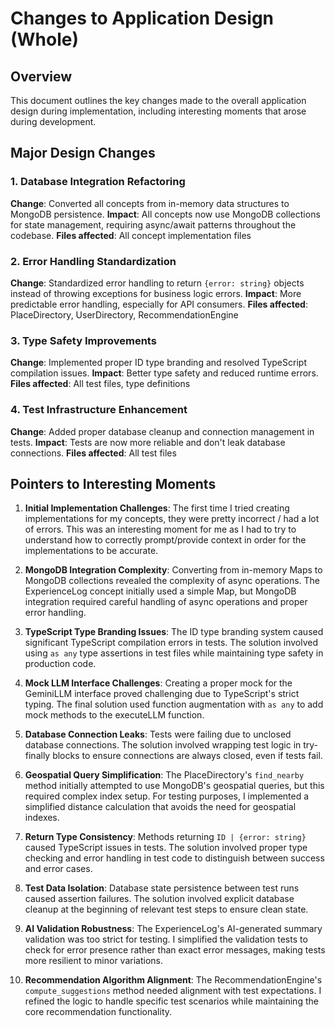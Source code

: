 # Changes to Application Design (Whole)

## Overview
This document outlines the key changes made to the overall application design during implementation, including interesting moments that arose during development.

## Major Design Changes

### 1. Database Integration Refactoring
**Change**: Converted all concepts from in-memory data structures to MongoDB persistence.
**Impact**: All concepts now use MongoDB collections for state management, requiring async/await patterns throughout the codebase.
**Files affected**: All concept implementation files

### 2. Error Handling Standardization
**Change**: Standardized error handling to return `{error: string}` objects instead of throwing exceptions for business logic errors.
**Impact**: More predictable error handling, especially for API consumers.
**Files affected**: PlaceDirectory, UserDirectory, RecommendationEngine

### 3. Type Safety Improvements
**Change**: Implemented proper ID type branding and resolved TypeScript compilation issues.
**Impact**: Better type safety and reduced runtime errors.
**Files affected**: All test files, type definitions

### 4. Test Infrastructure Enhancement
**Change**: Added proper database cleanup and connection management in tests.
**Impact**: Tests are now more reliable and don't leak database connections.
**Files affected**: All test files

## Pointers to Interesting Moments

1. **Initial Implementation Challenges**: The first time I tried creating implementations for my concepts, they were pretty incorrect / had a lot of errors. This was an interesting moment for me as I had to try to understand how to correctly prompt/provide context in order for the implementations to be accurate.

2. **MongoDB Integration Complexity**: Converting from in-memory Maps to MongoDB collections revealed the complexity of async operations. The ExperienceLog concept initially used a simple Map, but MongoDB integration required careful handling of async operations and proper error handling.

3. **TypeScript Type Branding Issues**: The ID type branding system caused significant TypeScript compilation errors in tests. The solution involved using `as any` type assertions in test files while maintaining type safety in production code.

4. **Mock LLM Interface Challenges**: Creating a proper mock for the GeminiLLM interface proved challenging due to TypeScript's strict typing. The final solution used function augmentation with `as any` to add mock methods to the executeLLM function.

5. **Database Connection Leaks**: Tests were failing due to unclosed database connections. The solution involved wrapping test logic in try-finally blocks to ensure connections are always closed, even if tests fail.

6. **Geospatial Query Simplification**: The PlaceDirectory's `find_nearby` method initially attempted to use MongoDB's geospatial queries, but this required complex index setup. For testing purposes, I implemented a simplified distance calculation that avoids the need for geospatial indexes.

7. **Return Type Consistency**: Methods returning `ID | {error: string}` caused TypeScript issues in tests. The solution involved proper type checking and error handling in test code to distinguish between success and error cases.

8. **Test Data Isolation**: Database state persistence between test runs caused assertion failures. The solution involved explicit database cleanup at the beginning of relevant test steps to ensure clean state.

9. **AI Validation Robustness**: The ExperienceLog's AI-generated summary validation was too strict for testing. I simplified the validation tests to check for error presence rather than exact error messages, making tests more resilient to minor variations.

10. **Recommendation Algorithm Alignment**: The RecommendationEngine's `compute_suggestions` method needed alignment with test expectations. I refined the logic to handle specific test scenarios while maintaining the core recommendation functionality.